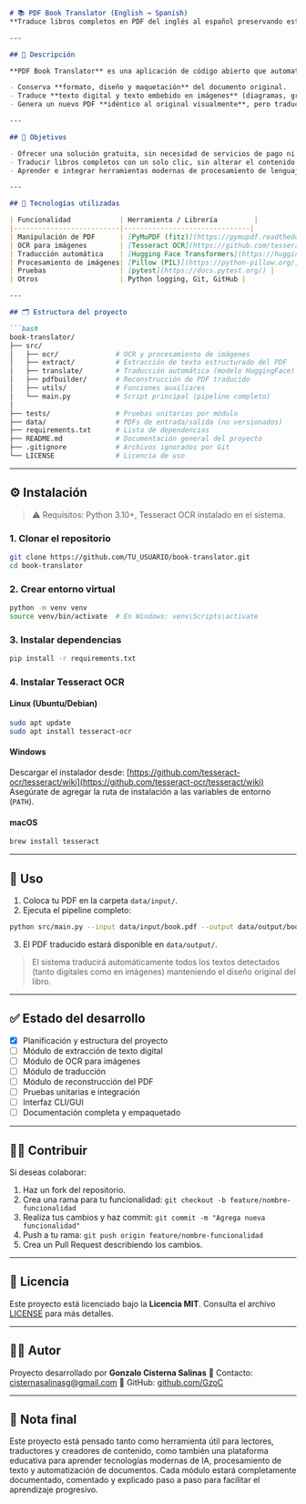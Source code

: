 
````markdown
# 📚 PDF Book Translator (English → Spanish)  
**Traduce libros completos en PDF del inglés al español preservando estructura, formato y contenido visual original, incluso texto en imágenes.**

---

## 🧠 Descripción

**PDF Book Translator** es una aplicación de código abierto que automatiza la traducción de libros completos en formato PDF. A diferencia de herramientas comunes que solo traducen texto plano, este proyecto:

- Conserva **formato, diseño y maquetación** del documento original.
- Traduce **texto digital y texto embebido en imágenes** (diagramas, gráficos, dibujos).
- Genera un nuevo PDF **idéntico al original visualmente**, pero traducido al español.

---

## 🎯 Objetivos

- Ofrecer una solución gratuita, sin necesidad de servicios de pago ni APIs comerciales.
- Traducir libros completos con un solo clic, sin alterar el contenido visual original.
- Aprender e integrar herramientas modernas de procesamiento de lenguaje natural (NLP), manipulación de PDF y OCR.

---

## 🧩 Tecnologías utilizadas

| Funcionalidad            | Herramienta / Librería         |
|--------------------------|-------------------------------|
| Manipulación de PDF      | [PyMuPDF (fitz)](https://pymupdf.readthedocs.io/en/latest/) |
| OCR para imágenes        | [Tesseract OCR](https://github.com/tesseract-ocr/tesseract) + [pytesseract](https://pypi.org/project/pytesseract/) |
| Traducción automática    | [Hugging Face Transformers](https://huggingface.co/transformers/) + modelo [opus-mt-en-es](https://huggingface.co/Helsinki-NLP/opus-mt-en-es) |
| Procesamiento de imágenes| [Pillow (PIL)](https://python-pillow.org/) / [OpenCV](https://opencv.org/) |
| Pruebas                  | [pytest](https://docs.pytest.org/) |
| Otros                    | Python logging, Git, GitHub |

---

## 🗂️ Estructura del proyecto

```bash
book-translator/
├── src/
│   ├── ocr/              # OCR y procesamiento de imágenes
│   ├── extract/          # Extracción de texto estructurado del PDF
│   ├── translate/        # Traducción automática (modelo HuggingFace)
│   ├── pdfbuilder/       # Reconstrucción de PDF traducido
│   ├── utils/            # Funciones auxiliares
│   └── main.py           # Script principal (pipeline completo)
│
├── tests/                # Pruebas unitarias por módulo
├── data/                 # PDFs de entrada/salida (no versionados)
├── requirements.txt      # Lista de dependencias
├── README.md             # Documentación general del proyecto
├── .gitignore            # Archivos ignorados por Git
└── LICENSE               # Licencia de uso
````

---

## ⚙️ Instalación

> ⚠️ Requisitos: Python 3.10+, Tesseract OCR instalado en el sistema.

### 1. Clonar el repositorio

```bash
git clone https://github.com/TU_USUARIO/book-translator.git
cd book-translator
```

### 2. Crear entorno virtual

```bash
python -m venv venv
source venv/bin/activate  # En Windows: venv\Scripts\activate
```

### 3. Instalar dependencias

```bash
pip install -r requirements.txt
```

### 4. Instalar Tesseract OCR

#### Linux (Ubuntu/Debian)

```bash
sudo apt update
sudo apt install tesseract-ocr
```

#### Windows

Descargar el instalador desde:
[https://github.com/tesseract-ocr/tesseract/wiki](https://github.com/tesseract-ocr/tesseract/wiki)
Asegúrate de agregar la ruta de instalación a las variables de entorno (`PATH`).

#### macOS

```bash
brew install tesseract
```

---

## 🚀 Uso

1. Coloca tu PDF en la carpeta `data/input/`.
2. Ejecuta el pipeline completo:

```bash
python src/main.py --input data/input/book.pdf --output data/output/book_translated.pdf
```

3. El PDF traducido estará disponible en `data/output/`.

> El sistema traducirá automáticamente todos los textos detectados (tanto digitales como en imágenes) manteniendo el diseño original del libro.

---

## ✅ Estado del desarrollo

* [x] Planificación y estructura del proyecto
* [ ] Módulo de extracción de texto digital
* [ ] Módulo de OCR para imágenes
* [ ] Módulo de traducción
* [ ] Módulo de reconstrucción del PDF
* [ ] Pruebas unitarias e integración
* [ ] Interfaz CLI/GUI
* [ ] Documentación completa y empaquetado

---

## 👨‍💻 Contribuir

Si deseas colaborar:

1. Haz un fork del repositorio.
2. Crea una rama para tu funcionalidad: `git checkout -b feature/nombre-funcionalidad`
3. Realiza tus cambios y haz commit: `git commit -m "Agrega nueva funcionalidad"`
4. Push a tu rama: `git push origin feature/nombre-funcionalidad`
5. Crea un Pull Request describiendo los cambios.

---

## 🪪 Licencia

Este proyecto está licenciado bajo la **Licencia MIT**.
Consulta el archivo [LICENSE](LICENSE) para más detalles.

---

## 🙋‍♂️ Autor

Proyecto desarrollado por **Gonzalo Cisterna Salinas**
📧 Contacto: [cisternasalinasg@gmail.com](mailto:cisternasalinasg@gmail.com)
🔗 GitHub: [github.com/GzoC](https://github.com/GzoC)

---

## 📌 Nota final

Este proyecto está pensado tanto como herramienta útil para lectores, traductores y creadores de contenido, como también una plataforma educativa para aprender tecnologías modernas de IA, procesamiento de texto y automatización de documentos.
Cada módulo estará completamente documentado, comentado y explicado paso a paso para facilitar el aprendizaje progresivo.

```
